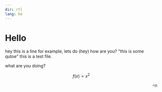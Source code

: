 ```yaml
---
dir: rtl
lang: he
---
```


# Hello

hey this is a line for example, lets do (hey) how are you? "this is some qutoe"
this is a test file.

what are you doing?

$$
f(x) = x^2
$$

<div dir="rtl">
היי
</div>
